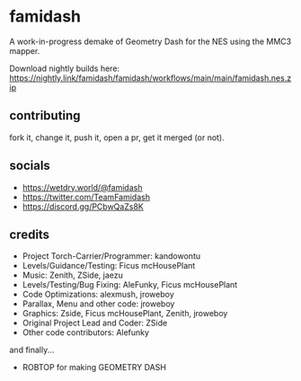 # famidash

A work-in-progress demake of Geometry Dash for the NES using the MMC3 mapper.

Download nightly builds here: https://nightly.link/famidash/famidash/workflows/main/main/famidash.nes.zip

## contributing

fork it, change it, push it, open a pr, get it merged (or not).

## socials

- https://wetdry.world/@famidash
- https://twitter.com/TeamFamidash
- https://discord.gg/PCbwQaZs8K

## credits

- Project Torch-Carrier/Programmer: kandowontu
- Levels/Guidance/Testing: Ficus mcHousePlant
- Music: Zenith, ZSide, jaezu
- Levels/Testing/Bug Fixing: AleFunky, Ficus mcHousePlant
- Code Optimizations: alexmush, jroweboy
- Parallax, Menu and other code: jroweboy
- Graphics: Zside, Ficus mcHousePlant, Zenith, jroweboy
- Original Project Lead and Coder: ZSide
- Other code contributors: Alefunky
 
and finally...

- ROBTOP for making GEOMETRY DASH
